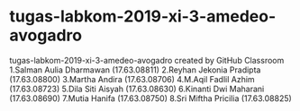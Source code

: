 # tugas-labkom-2019-xi-3-amedeo-avogadro
tugas-labkom-2019-xi-3-amedeo-avogadro created by GitHub Classroom
1.Salman Aulia Dharmawan (17.63.08811)
2.Reyhan Jekonia Pradipta (17.63.08800)
3.Martha Andira (17.63.08706)
4.M.Aqil Fadlil Azhim (17.63.08723)
5.Dila Siti Aisyah (17.63.08630)
6.Kinanti Dwi Maharani (17.63.08690)
7.Mutia Hanifa (17.63.08750)
8.Sri Miftha Pricilia (17.63.08825)

